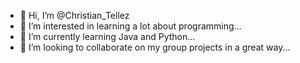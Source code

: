 - 👋 Hi, I’m @Christian_Tellez
- 👀 I’m interested in learning a lot about programming...
- 🌱 I’m currently learning Java and Python...
- 💞️ I’m looking to collaborate on my group projects in a great way...
